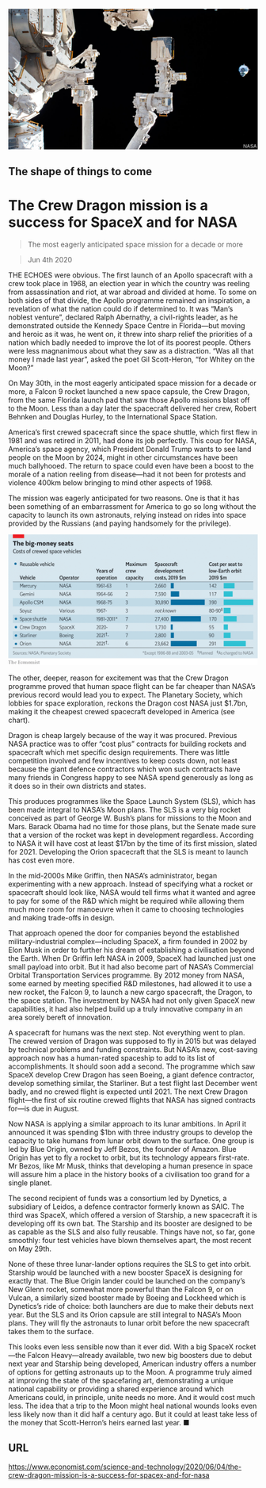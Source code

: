 ![](./images/20200606_STP002_0.jpg)

## The shape of things to come

# The Crew Dragon mission is a success for SpaceX and for NASA

> The most eagerly anticipated space mission for a decade or more

> Jun 4th 2020

THE ECHOES were obvious. The first launch of an Apollo spacecraft with a crew took place in 1968, an election year in which the country was reeling from assassination and riot, at war abroad and divided at home. To some on both sides of that divide, the Apollo programme remained an inspiration, a revelation of what the nation could do if determined to. It was “Man’s noblest venture”, declared Ralph Abernathy, a civil-rights leader, as he demonstrated outside the Kennedy Space Centre in Florida—but moving and heroic as it was, he went on, it threw into sharp relief the priorities of a nation which badly needed to improve the lot of its poorest people. Others were less magnanimous about what they saw as a distraction. “Was all that money I made last year”, asked the poet Gil Scott-Heron, “for Whitey on the Moon?”

On May 30th, in the most eagerly anticipated space mission for a decade or more, a Falcon 9 rocket launched a new space capsule, the Crew Dragon, from the same Florida launch pad that saw those Apollo missions blast off to the Moon. Less than a day later the spacecraft delivered her crew, Robert Behnken and Douglas Hurley, to the International Space Station.

America’s first crewed spacecraft since the space shuttle, which first flew in 1981 and was retired in 2011, had done its job perfectly. This coup for NASA, America’s space agency, which President Donald Trump wants to see land people on the Moon by 2024, might in other circumstances have been much ballyhooed. The return to space could even have been a boost to the morale of a nation reeling from disease—had it not been for protests and violence 400km below bringing to mind other aspects of 1968.

The mission was eagerly anticipated for two reasons. One is that it has been something of an embarrassment for America to go so long without the capacity to launch its own astronauts, relying instead on rides into space provided by the Russians (and paying handsomely for the privilege).

![](./images/20200606_STC976.png)

The other, deeper, reason for excitement was that the Crew Dragon programme proved that human space flight can be far cheaper than NASA’s previous record would lead you to expect. The Planetary Society, which lobbies for space exploration, reckons the Dragon cost NASA just $1.7bn, making it the cheapest crewed spacecraft developed in America (see chart).

Dragon is cheap largely because of the way it was procured. Previous NASA practice was to offer “cost plus” contracts for building rockets and spacecraft which met specific design requirements. There was little competition involved and few incentives to keep costs down, not least because the giant defence contractors which won such contracts have many friends in Congress happy to see NASA spend generously as long as it does so in their own districts and states.

This produces programmes like the Space Launch System (SLS), which has been made integral to NASA’s Moon plans. The SLS is a very big rocket conceived as part of George W. Bush’s plans for missions to the Moon and Mars. Barack Obama had no time for those plans, but the Senate made sure that a version of the rocket was kept in development regardless. According to NASA it will have cost at least $17bn by the time of its first mission, slated for 2021. Developing the Orion spacecraft that the SLS is meant to launch has cost even more.

In the mid-2000s Mike Griffin, then NASA’s administrator, began experimenting with a new approach. Instead of specifying what a rocket or spacecraft should look like, NASA would tell firms what it wanted and agree to pay for some of the R&D which might be required while allowing them much more room for manoeuvre when it came to choosing technologies and making trade-offs in design.

That approach opened the door for companies beyond the established military-industrial complex—including SpaceX, a firm founded in 2002 by Elon Musk in order to further his dream of establishing a civilisation beyond the Earth. When Dr Griffin left NASA in 2009, SpaceX had launched just one small payload into orbit. But it had also become part of NASA’s Commercial Orbital Transportation Services programme. By 2012 money from NASA, some earned by meeting specified R&D milestones, had allowed it to use a new rocket, the Falcon 9, to launch a new cargo spacecraft, the Dragon, to the space station. The investment by NASA had not only given SpaceX new capabilities, it had also helped build up a truly innovative company in an area sorely bereft of innovation.

A spacecraft for humans was the next step. Not everything went to plan. The crewed version of Dragon was supposed to fly in 2015 but was delayed by technical problems and funding constraints. But NASA’s new, cost-saving approach now has a human-rated spaceship to add to its list of accomplishments. It should soon add a second. The programme which saw SpaceX develop Crew Dragon has seen Boeing, a giant defence contractor, develop something similar, the Starliner. But a test flight last December went badly, and no crewed flight is expected until 2021. The next Crew Dragon flight—the first of six routine crewed flights that NASA has signed contracts for—is due in August.

Now NASA is applying a similar approach to its lunar ambitions. In April it announced it was spending $1bn with three industry groups to develop the capacity to take humans from lunar orbit down to the surface. One group is led by Blue Origin, owned by Jeff Bezos, the founder of Amazon. Blue Origin has yet to fly a rocket to orbit, but its technology appears first-rate. Mr Bezos, like Mr Musk, thinks that developing a human presence in space will assure him a place in the history books of a civilisation too grand for a single planet.

The second recipient of funds was a consortium led by Dynetics, a subsidiary of Leidos, a defence contractor formerly known as SAIC. The third was SpaceX, which offered a version of Starship, a new spacecraft it is developing off its own bat. The Starship and its booster are designed to be as capable as the SLS and also fully reusable. Things have not, so far, gone smoothly: four test vehicles have blown themselves apart, the most recent on May 29th.

None of these three lunar-lander options requires the SLS to get into orbit. Starship would be launched with a new booster SpaceX is designing for exactly that. The Blue Origin lander could be launched on the company’s New Glenn rocket, somewhat more powerful than the Falcon 9, or on Vulcan, a similarly sized booster made by Boeing and Lockheed which is Dynetics’s ride of choice: both launchers are due to make their debuts next year. But the SLS and its Orion capsule are still integral to NASA’s Moon plans. They will fly the astronauts to lunar orbit before the new spacecraft takes them to the surface.

This looks even less sensible now than it ever did. With a big SpaceX rocket—the Falcon Heavy—already available, two new big boosters due to debut next year and Starship being developed, American industry offers a number of options for getting astronauts up to the Moon. A programme truly aimed at improving the state of the spacefaring art, demonstrating a unique national capability or providing a shared experience around which Americans could, in principle, unite needs no more. And it would cost much less. The idea that a trip to the Moon might heal national wounds looks even less likely now than it did half a century ago. But it could at least take less of the money that Scott-Herron’s heirs earned last year. ■

## URL

https://www.economist.com/science-and-technology/2020/06/04/the-crew-dragon-mission-is-a-success-for-spacex-and-for-nasa
